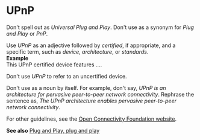# UPnP

Don't spell out as *Universal Plug and Play*. Don't use as a synonym for *Plug and Play* or *PnP*.

Use *UPnP* as an adjective followed by *certified*, if appropriate, and a specific term, such as *device, architecture*, or *standards*.  
**Example**  
This UPnP certified device features .... 

Don't use *UPnP* to refer to an uncertified device.

Don't use as a noun by itself. For example, don't say, *UPnP is an architecture for pervasive peer-to-peer network connectivity*. Rephrase the sentence as, *The UPnP architecture enables pervasive peer-to-peer network connectivity*.

For other guidelines, see the [Open Connectivity Foundation website](https://openconnectivity.org/). 

**See also** [Plug and Play, plug and play](../p/plug-and-play.md)
